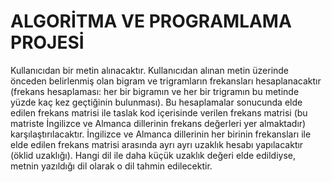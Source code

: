 # ALGORİTMA VE PROGRAMLAMA PROJESİ

Kullanıcıdan bir metin alınacaktır. Kullanıcıdan alınan metin üzerinde önceden 
belirlenmiş olan bigram ve trigramların frekansları hesaplanacaktır (frekans hesaplaması: her
bir bigramın ve her bir trigramın bu metinde yüzde kaç kez geçtiğinin bulunması). Bu
hesaplamalar sonucunda elde edilen frekans matrisi ile taslak kod içerisinde verilen
frekans matrisi (bu matriste İngilizce ve Almanca dillerinin frekans değerleri yer almaktadır)
karşılaştırılacaktır. İngilizce ve Almanca dillerinin her birinin frekansları ile elde edilen
frekans matrisi arasında ayrı ayrı uzaklık hesabı yapılacaktır (öklid uzaklığı).
Hangi dil ile daha küçük uzaklık değeri elde edildiyse, metnin yazıldığı dil olarak o dil tahmin
edilecektir.
